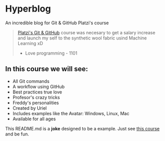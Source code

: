 # Hyperblog 
An incredible blog for Git &amp; GitHub Platzi's course

> [Platzi's Git & GitHub](https://platzi.com/clases/1557-git-github/19977-readmemd-es-una-excelente-practica/) course was necesary to get a salary increase and launch my self to the synthetic wool fabric usind Machine Learning xD
> - Love programming - 1101

## In this course we will see:
* All Git commands
* A workflow using GitHub
* Best practices true love
* Profesor's crazy tricks
* Freddy's personalities
* Created by Uriel
* Includes examples like the Avatar: Windows, Linux, Mac
* Available for all ages

This README.md is a **joke** designed to be a example. Just see [this course](https://platzi.com/clases/1557-git-github/19977-readmemd-es-una-excelente-practica/) and be fun. 